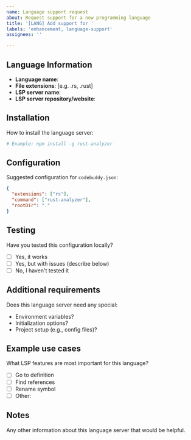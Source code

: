 ```yaml
---
name: Language support request
about: Request support for a new programming language
title: '[LANG] Add support for '
labels: 'enhancement, language-support'
assignees: ''

---
```


## Language Information
- **Language name**: 
- **File extensions**: [e.g. .rs, .rust]
- **LSP server name**: 
- **LSP server repository/website**: 

## Installation
How to install the language server:
```bash
# Example: npm install -g rust-analyzer
```

## Configuration
Suggested configuration for `codebuddy.json`:
```json
{
  "extensions": ["rs"],
  "command": ["rust-analyzer"],
  "rootDir": "."
}
```

## Testing
Have you tested this configuration locally?
- [ ] Yes, it works
- [ ] Yes, but with issues (describe below)
- [ ] No, I haven't tested it

## Additional requirements
Does this language server need any special:
- Environment variables?
- Initialization options?
- Project setup (e.g., config files)?

## Example use cases
What LSP features are most important for this language?
- [ ] Go to definition
- [ ] Find references
- [ ] Rename symbol
- [ ] Other: 

## Notes
Any other information about this language server that would be helpful.